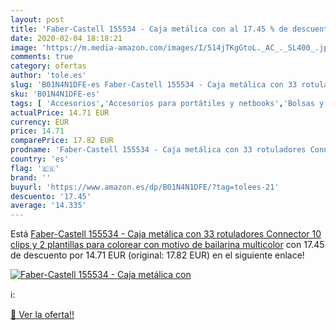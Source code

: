 ```yaml
---
layout: post
title: 'Faber-Castell 155534 - Caja metálica con al 17.45 % de descuento'
date: 2020-02-04 18:18:21
image: 'https://m.media-amazon.com/images/I/514jTKgGtoL._AC_._SL400_.jpg'
comments: true
category: ofertas
author: 'tole.es'
slug: 'B01N4N1DFE-es Faber-Castell 155534 - Caja metálica con 33 rotuladores...'
sku: 'B01N4N1DFE-es'
tags: [ 'Accesorios','Accesorios para portátiles y netbooks','Bolsas y fundas para portátiles y netbooks','Informática','Juegos y Accesorios para PC','Mochilas para portátiles y netbooks','Videojuegos','colorear','faber-castell','rotuladores', ]
actualPrice: 14.71 EUR
currency: EUR
price: 14.71
comparePrice: 17.82 EUR
prodname: 'Faber-Castell 155534 - Caja metálica con 33 rotuladores Connector  10 clips y 2 plantillas para colorear con motivo de bailarina  multicolor'
country: 'es'
flag: '🇪🇸'
brand: ''
buyurl: 'https://www.amazon.es/dp/B01N4N1DFE/?tag=tolees-21'
descuento: '17.45'
average: '14.335'
---
```


Está [Faber-Castell 155534 - Caja metálica con 33 rotuladores Connector  10 clips y 2 plantillas para colorear con motivo de bailarina  multicolor](https://www.amazon.es/dp/B01N4N1DFE/?tag=tolees-21) con 17.45 de descuento por 14.71 EUR (original: 17.82 EUR) en el siguiente enlace!

[![Faber-Castell 155534 - Caja metálica con](https://m.media-amazon.com/images/I/514jTKgGtoL._AC_._SL400_.jpg)](https://www.amazon.es/dp/B01N4N1DFE/?tag=tolees-21)

ℹ️:


[🛒 Ver la oferta!!](https://www.amazon.es/dp/B01N4N1DFE/?tag=tolees-21)
